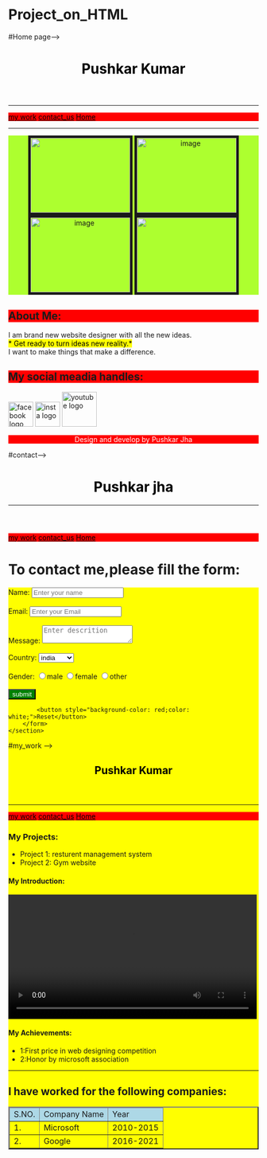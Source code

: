 # Project_on_HTML
#Home page--><!DOCTYPE html>
<html lang="en">
<head>
    <meta charset="UTF-8">
    <meta http-equiv="X-UA-Compatible" content="IE=edge">
    <meta name="viewport" content="width=device-width, initial-scale=1.0">
    <title>Home</title>
    <link rel="icon" href="project.png" >
</head>
<body>
    <header>
        <h1 style="color:black;">Pushkar Kumar</h1>
    </header>
    <hr>
    <nav style="background-color: red;" >
        <a href="my_work.html" style="color: black;"> my work</a>
        <a href="contact_us.html" style="color: black;">contact_us</a>
        <a href="home.html" style="color: black;">Home</a>
    </nav> <hr>
    <section style="background-color: greenyellow;">
    <article>
        <center><img src="pushkar1.jpg" border="5" width="200" height="150">
        <img src="pushkar2.jpg" border="5"  alt="image" width="200" height="150">
        <img src="pushkar4.jpg" border="5" alt="image" width="200" height="150">
        <img src="pushkar6.jpg" alt="" border="5" width="200" height="150">
        </center>
        </article>
    </section>
 <section>
   <h1 style="background-color: red;">About Me:</h1>
   <p>I am brand new website designer with all the new ideas.<br>
   <mark> * Get ready to turn ideas new reality.*</mark><br>
   I want to make things that make a difference.
   </p>
</section>
<section>
<h1 style="background-color: red;">My social meadia handles:</h1>
<a href="https://facebook.com"><img src="facebook.png" alt="facebook logo" width="50"></a>
<a href="https://instagram.com"><img src="insta.png" alt="insta logo" width="50"></a>
<a href="https://youtube.com"><img src="youtube.png" alt="youtube logo" width="70"></a>
</section>
<section style="background-color: red;color: white;">
    <p><center>Design and develop by Pushkar Jha</center></p>

</section>
</body>
</html>
#contact--><!DOCTYPE html>
<html lang="en">
<head>
    <meta charset="UTF-8">
    <meta http-equiv="X-UA-Compatible" content="IE=edge">
    <meta name="viewport" content="width=device-width, initial-scale=1.0">
    <title>my_work</title>
</head>
<body>
    <header>
        <h1 style="color:black;">Pushkar jha</h1>
        <hr>
    </header>
    <section>
        <nav style="background-color: red;" ><a href="my_work.html" style="color: black;"> my work</a>
            <a href="contact_us.html" style="color: black;">contact_us</a>
            <a href="home.html" style="color: black;">Home</a>
        </nav>
    </section>
    <h1>To contact me,please fill the form:</h1>
    <section>
        <form style="background-color: yellow;">
            <label>Name:</label>
            <input type="text" placeholder="Enter your name"><br><br>
            <label>Email:</label>
            <input type="email" placeholder="Enter your Email"><br><br>
            <label>Message:</label>
            <textarea placeholder="Enter descrition"></textarea><br><br>
            <label>Country:</label>
            <select >
                <option>india</option>
                <option>Nepal</option>
                <option>England</option>
                <option>Japan</option>
                <option>USA</option>
            </select><br><br>
            <label>Gender:</label>
            <input type="radio" name="gender">male
            <input type="radio" name="gender">female
            <input type="radio" name="gender">other
            </select><br><br>
            <button style="background-color: green;color: white;">submit</button>
            
            <button style="background-color: red;color: white;">Reset</button>
        </form>
    </section>

</body>
</html>
#my_work --><!DOCTYPE html>
<html lang="en">
<head>
    <meta charset="UTF-8">
    <meta http-equiv="X-UA-Compatible" content="IE=edge">
    <meta name="viewport" content="width=device-width, initial-scale=1.0">
    <title>MY work</title>
</head>
<body>
    <header>
        <h1 style="color:black;">Pushkar Kumar</h1>
    </header>
    <hr>
    <section>
        <nav style="background-color: red;" ><a href="my_work.html" style="color: black;"> my work</a>
            <a href="contact_us.html" style="color: black;">contact_us</a>
            <a href="home.html" style="color: black;">Home</a>
        </nav>
    </section>
    <section><h1>My Projects:</h1>
    <ul>
        <li>Project 1: resturent management system</li>
        <li>Project 2: Gym website</li>
    </ul>
    <section>
    <h1>My Introduction:</h1>
    <video width="500px" controls> <source src="video.mp4.mp4" type="video/mp4"></video>
    </section>
    <section>
        <h1>My Achievements:</h1>
        <ul>
            <li>1:First price in web designing competition</li>
            <li>2:Honor by microsoft association</li>
        </ul>
    </section>
    <hr>
     <h2>I have worked for the following companies:</h2>
     <section>
         <table border="2px">
             <thead style="background-color:lightblue;">
                 <tr>
                     <td>S.NO.</td> <td>Company Name</td><td>Year</td>
                 </tr>
             <tbody>
                 <tr>
                     <td>1.</td><td>Microsoft</td><td>2010-2015</td>
                 </tr>
                 <tr>
                     <td>2.</td> <td>Google</td><td>2016-2021</td>
                 </tr>
             </tbody>
         </table>
     </section>


</body>
</html>
